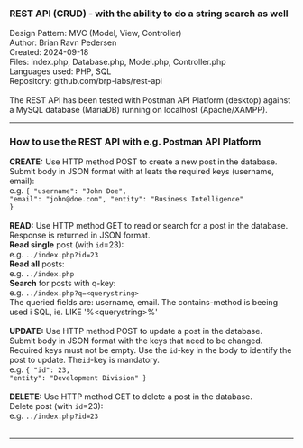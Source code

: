 <h3>REST API (CRUD) - with the ability to do a string search as well</h3>
Design Pattern: MVC (Model, View, Controller)<br/>
Author: Brian Ravn Pedersen<br/>
Created: 2024-09-18<br/>
Files: index.php, Database.php, Model.php, Controller.php<br/>
Languages used: PHP, SQL<br/>
Repository: github.com/brp-labs/rest-api<br/>
<br/>
The REST API has been tested with Postman API Platform (desktop) against a MySQL database (MariaDB) running on localhost (Apache/XAMPP).

<hr/>

<h3>How to use the REST API with e.g. Postman API Platform</h3>

<b>CREATE:</b> Use HTTP method POST to create a new post in the database.<br/>
    Submit body in JSON format with at leats the required keys (username, email):<br/>
      e.g. <code>{ "username": "John Doe", "email": "john&#64;<!-- -->doe&#46;com", "entity": "Business Intelligence" }</code><br/>
<br/>
<b>READ:</b> Use HTTP method GET to read or search for a post in the database. Response is returned in JSON format.<br/>
    <b>Read single</b> post (with <code>id</code>=23):<br/>
    e.g. <code>../index.php?id=23</code><br/>
    <b>Read all</b> posts:<br/>
      e.g. <code>../index.php</code><br/>
    <b>Search</b> for posts with q-key:<br/>
      e.g. <code>../index.php?q=<querystring\></code><br/>
      The queried fields are: username, email. The contains-method is beeing used i SQL, ie. LIKE '%<querystring\>%'<br/>
<br/>
<b>UPDATE:</b> Use HTTP method POST to update a post in the database.<br/>
    Submit body in JSON format with the keys that need to be changed. Required keys must not be empty. Use the <code>id</code>-key in the body to identify the post to update. The<code>id</code>-key is mandatory.<br/>
      e.g. <code>{ "id": 23, "entity": "Development Division" }</code><br/>
<br/>
<b>DELETE:</b> Use HTTP method GET to delete a post in the database.<br/>
    Delete post (with <code>id</code>=23):<br/>
      e.g. <code>../index.php?id=23</code><br/>
<br/>
<hr/>

